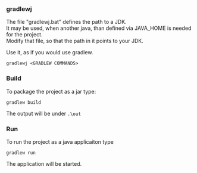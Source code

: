 ### gradlewj
The file "gradlewj.bat" defines the path to a JDK. \
It may be used, when another java, than defined via JAVA_HOME is needed for the project. \
Modify that file, so that the path in it points to your JDK.

Use it, as if you would use gradlew.
```
gradlewj <GRADLEW COMMANDS>
```

### Build
To package the project as a jar type:
```
gradlew build
```
The output will be under `.\out`


### Run
To run the project as a java applicaiton type
```
gradlew run
```
The application will be started.
